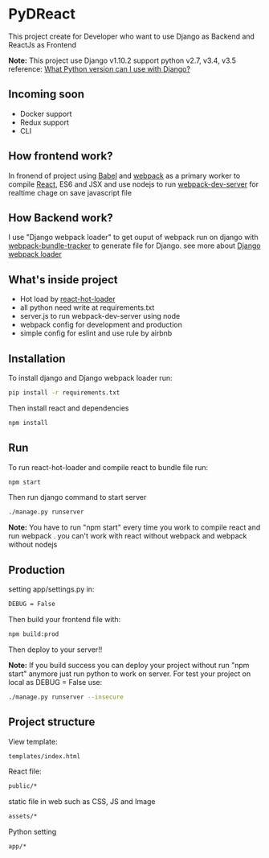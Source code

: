 # PyDReact

This project create for Developer who want to use Django as Backend and ReactJs as Frontend

__Note:__ This project use Django v1.10.2 support python v2.7, v3.4, v3.5 reference: [What Python version can I use with Django?](https://docs.djangoproject.com/en/1.10/faq/install/#faq-python-version-support)

## Incoming soon

 - Docker support
 - Redux support 
 - CLI 


## How frontend work? 

In fronend of project using [Babel](https://github.com/babel/babel) and [webpack](https://github.com/webpack/webpack) as a primary worker to compile [React](https://facebook.github.io/react/), ES6 and JSX and use nodejs to run [webpack-dev-server](https://github.com/webpack/webpack-dev-server) for realtime chage on save javascript file



## How Backend work? 

I use "Django webpack loader" to get ouput of webpack run on django with [webpack-bundle-tracker](https://github.com/owais/webpack-bundle-tracker) to generate file for Django. see more about [Django webpack loader](https://github.com/owais/django-webpack-loader)



## What's inside project

 - Hot load by [react-hot-loader](https://github.com/gaearon/react-hot-loader)
 - all python need write at requirements.txt 
 - server.js to run webpack-dev-server using node 
 - webpack config for development and production 
 - simple config for eslint and use rule by airbnb
 
 
## Installation

To install django and Django webpack loader run: 
```bash
pip install -r requirements.txt
```
Then install react and dependencies

```bash
npm install
```

## Run

To run react-hot-loader and compile react to bundle file run: 

```bash
npm start
```

Then run django command to start server

```bash
./manage.py runserver
```

__Note:__ You have to run "npm start" every time you work to compile react and run webpack . you can't work with react without webpack and webpack without nodejs 

## Production 

setting app/settings.py in: 

```bash
DEBUG = False
```

Then build your frontend file with:

```bash
npm build:prod
```

Then deploy to your server!!

__Note:__ If you build success you can deploy your project without run "npm start" anymore just run python to work on server. For test your project on local as DEBUG = False use: 

```bash
./manage.py runserver --insecure
```

## Project structure

View template:

```bash
templates/index.html
```

React file:

```bash
public/*
```

static file in web such as CSS, JS and Image 


```bash
assets/*
```

Python setting 

```bash
app/*
```

